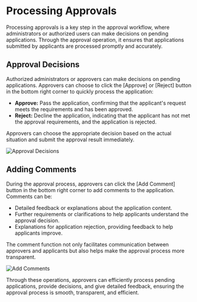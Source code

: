# Processing Approvals

Processing approvals is a key step in the approval workflow, where administrators or authorized users can make decisions on pending applications. Through the approval operation, it ensures that applications submitted by applicants are processed promptly and accurately.

## Approval Decisions

Authorized administrators or approvers can make decisions on pending applications. Approvers can choose to click the [Approve] or [Reject] button in the bottom right corner to quickly process the application:

- **Approve:** Pass the application, confirming that the applicant's request meets the requirements and has been approved.
- **Reject:** Decline the application, indicating that the applicant has not met the approval requirements, and the application is rejected.

Approvers can choose the appropriate decision based on the actual situation and submit the approval result immediately.

![Approval Decisions](/images/en/en_appro_pic_0.png)

## Adding Comments

During the approval process, approvers can click the [Add Comment] button in the bottom right corner to add comments to the application. Comments can be:

- Detailed feedback or explanations about the application content.
- Further requirements or clarifications to help applicants understand the approval decision.
- Explanations for application rejection, providing feedback to help applicants improve.

The comment function not only facilitates communication between approvers and applicants but also helps make the approval process more transparent.

![Add Comments](/images/en/en_appro_pic_1.png)

Through these operations, approvers can efficiently process pending applications, provide decisions, and give detailed feedback, ensuring the approval process is smooth, transparent, and efficient.